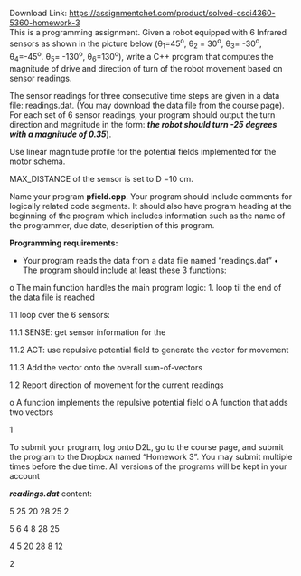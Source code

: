Download Link: https://assignmentchef.com/product/solved-csci4360-5360-homework-3
<br>
This is a programming assignment. Given a robot equipped with 6 Infrared sensors as shown in the picture below (θ<sub>1</sub>=45<sup>o</sup>, θ<sub>2</sub> = 30<sup>o</sup>, θ<sub>3</sub>= -30<sup>o</sup>, θ<sub>4</sub>=-45<sup>o</sup>. θ<sub>5</sub>= -130<sup>o</sup>, θ<sub>6</sub>=130<sup>o</sup>), write a C++ program that computes the magnitude of drive and direction of turn of the robot movement based on sensor readings.

The sensor readings for three consecutive time steps are given in a data file: readings.dat. (You may download the data file from the course page). For each set of 6 sensor readings, your program should output the turn direction and magnitude in the form: <strong><em>the robot should turn -25 degrees with a magnitude of 0.35</em></strong>).

Use linear magnitude profile for the potential fields implemented for the motor schema.

MAX_DISTANCE of the sensor is set to D =10 cm.

Name your program <strong>pfield.cpp</strong>. Your program should include comments for logically related code segments. It should also have program heading at the beginning of the program which includes information such as the name of the programmer, due date, description of this program.




<strong>Programming requirements: </strong>

<ul>

 <li>Your program reads the data from a data file named “readings.dat” • The program should include at least these 3 functions:</li>

</ul>

o The main function handles the main program logic:  1. loop til the end of the data file is reached

1.1 loop over the 6 sensors:

1.1.1 SENSE:  get sensor information for the

1.1.2 ACT: use repulsive potential field to generate the vector for movement

1.1.3 Add the vector onto the overall sum-of-vectors

1.2 Report direction of movement for the current readings

o A function implements the repulsive potential field o A function that adds two vectors




1







To submit your program, log onto D2L, go to the course page, and submit the program to the Dropbox named “Homework 3”. You may submit multiple times before the due time. All versions of the programs will be kept in your account

<strong><em>readings.dat</em></strong> content:

5 25 20 28 25 2

5 6 4 8 28 25

4 5 20 28 8 12

2
